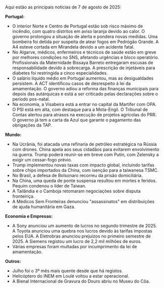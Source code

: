 Aqui estão as principais notícias de 7 de agosto de 2025:

**Portugal:**

*   O interior Norte e Centro de Portugal estão sob risco máximo de incêndio, com quatro distritos em aviso laranja devido ao calor. O governo prolongou a situação de alerta e pondera novas medidas. Uma bombeira foi detida por suspeita de atear fogos em Pedrógão Grande. A A4 esteve cortada em Mirandela devido a um acidente fatal.
*   No Algarve, médicos, enfermeiros e técnicos de saúde estão em greve por melhores condições no SNS, afetando urgências e bloco operatório. Profissionais da Maternidade Bissaya Barreto entregaram escusas de responsabilidade devido à sobrecarga. A prescrição de injetáveis para diabetes foi restringida a cinco especialidades.
*   O salário líquido médio em Portugal aumentou, mas as desigualdades persistem. A ACT identificou casos de desrespeito à lei da amamentação. O governo adiou a reforma das finanças municipais para depois das autárquicas e está a ser criticado pelas declarações sobre o período pos-natal.
*   Na economia, a Visabeira está a entrar no capital da Martifer com OPA. O PSI está em alta, com destaque para a Mota-Engil. O Tribunal de Contas alertou para atrasos na execução de projetos agrícolas do PRR. O governo já tem a carta da Azul que garante o pagamento das obrigações da TAP.

**Mundo:**

*   Na Ucrânia, foi atacada uma refinaria de petróleo estratégica na Rússia com drones. China apela aos seus cidadãos para evitarem envolvimento na guerra. Trump poderá reunir-se em breve com Putin, com Zelensky a exigir um cessar-fogo prévio.
*   Trump implementou novas taxas com impacto global, incluindo tarifas sobre chips importados da China, com isenção para a taiwanesa TSMC.
*   No Brasil, a defesa de Bolsonaro recorreu da prisão domiciliária.
*   Na China, uma queda de ponte suspensa resultou em mortes e feridos. Pequim condenou o líder de Taiwan.
*   A Tailândia e o Camboja retomaram negociações sobre disputa fronteiriça.
*   A Médicos Sem Fronteiras denunciou "assassinatos" em distribuições de ajuda humanitária em Gaza.

**Economia e Empresas:**

*   A Sony anunciou um aumento de lucros no segundo trimestre de 2025. A Toyota anunciou uma quebra nos lucros devido às tarifas impostas pelos EUA. A Eletrobras anunciou prejuízos no primeiro semestre de 2025. A Siemens registou um lucro de 2,2 mil milhões de euros.
*    Várias empresas foram multadas por incumprimento da lei de amamentação.

**Outros:**

*   Julho foi o 3º mês mais quente desde que há registos.
*   Helicóptero do INEM em Loulé voltou a estar operacional.
*   A Bienal Internacional de Gravura do Douro abriu no Museu do Côa.